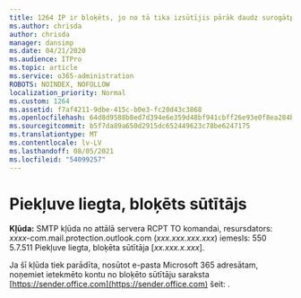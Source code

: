 ```yaml
---
title: 1264 IP ir bloķēts, jo no tā tika izsūtījis pārāk daudz surogātpasta (550 5.7.51)
ms.author: chrisda
author: chrisda
manager: dansimp
ms.date: 04/21/2020
ms.audience: ITPro
ms.topic: article
ms.service: o365-administration
ROBOTS: NOINDEX, NOFOLLOW
localization_priority: Normal
ms.custom: 1264
ms.assetid: f7af4211-9dbe-415c-b0e3-fc20d43c3868
ms.openlocfilehash: 64d8d9588b8ed7d394e6e359d48bf941cbff26e93e0f8ea284bf3b6688400b3f
ms.sourcegitcommit: b5f7da89a650d2915dc652449623c78be6247175
ms.translationtype: MT
ms.contentlocale: lv-LV
ms.lasthandoff: 08/05/2021
ms.locfileid: "54099257"
---
```

# <a name="access-denied-banned-sender"></a>Piekļuve liegta, bloķēts sūtītājs

 **Kļūda:** SMTP kļūda no attālā servera RCPT TO komandai, resursdators: *xxxx*-com.mail.protection.outlook.com (*xxx.xxx.xxx.xxx*) iemesls: 550 5.7.511 Piekļuve liegta, bloķēta sūtītāja [*xx.xxx.x.xxx*]. 

Ja šī kļūda tiek parādīta, nosūtot e-pasta Microsoft 365 adresātam, noņemiet ietekmēto kontu no bloķēto sūtītāju saraksta [https://sender.office.com](https://sender.office.com) šeit: .
